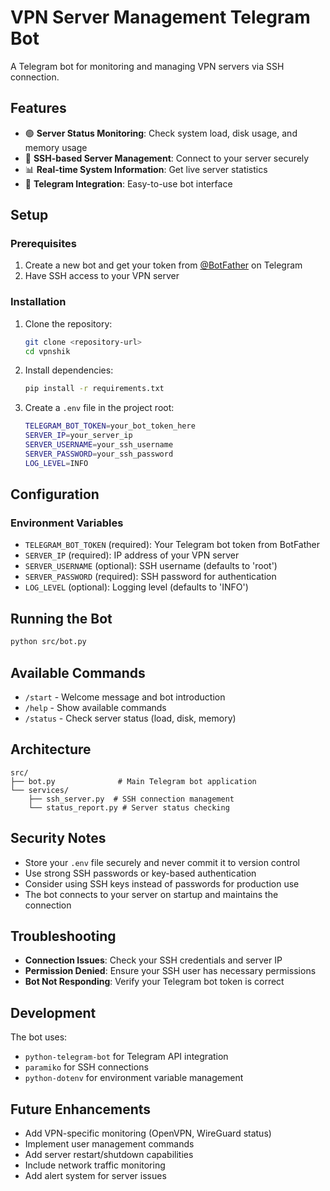 # VPN Server Management Telegram Bot

A Telegram bot for monitoring and managing VPN servers via SSH connection.

## Features

- 🟢 **Server Status Monitoring**: Check system load, disk usage, and memory usage
- 🔧 **SSH-based Server Management**: Connect to your server securely
- 📊 **Real-time System Information**: Get live server statistics
- 🤖 **Telegram Integration**: Easy-to-use bot interface

## Setup

### Prerequisites

1. Create a new bot and get your token from [@BotFather](https://t.me/botfather) on Telegram
2. Have SSH access to your VPN server

### Installation

1. Clone the repository:
   ```bash
   git clone <repository-url>
   cd vpnshik
   ```

2. Install dependencies:
   ```bash
   pip install -r requirements.txt
   ```

3. Create a `.env` file in the project root:
   ```bash
   TELEGRAM_BOT_TOKEN=your_bot_token_here
   SERVER_IP=your_server_ip
   SERVER_USERNAME=your_ssh_username
   SERVER_PASSWORD=your_ssh_password
   LOG_LEVEL=INFO
   ```

## Configuration

### Environment Variables

- `TELEGRAM_BOT_TOKEN` (required): Your Telegram bot token from BotFather
- `SERVER_IP` (required): IP address of your VPN server
- `SERVER_USERNAME` (optional): SSH username (defaults to 'root')
- `SERVER_PASSWORD` (required): SSH password for authentication
- `LOG_LEVEL` (optional): Logging level (defaults to 'INFO')

## Running the Bot

```bash
python src/bot.py
```

## Available Commands

- `/start` - Welcome message and bot introduction
- `/help` - Show available commands
- `/status` - Check server status (load, disk, memory)

## Architecture

```
src/
├── bot.py              # Main Telegram bot application
└── services/
    ├── ssh_server.py  # SSH connection management
    └── status_report.py # Server status checking
```

## Security Notes

- Store your `.env` file securely and never commit it to version control
- Use strong SSH passwords or key-based authentication
- Consider using SSH keys instead of passwords for production use
- The bot connects to your server on startup and maintains the connection

## Troubleshooting

- **Connection Issues**: Check your SSH credentials and server IP
- **Permission Denied**: Ensure your SSH user has necessary permissions
- **Bot Not Responding**: Verify your Telegram bot token is correct

## Development

The bot uses:
- `python-telegram-bot` for Telegram API integration
- `paramiko` for SSH connections
- `python-dotenv` for environment variable management

## Future Enhancements

- Add VPN-specific monitoring (OpenVPN, WireGuard status)
- Implement user management commands
- Add server restart/shutdown capabilities
- Include network traffic monitoring
- Add alert system for server issues
